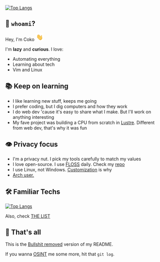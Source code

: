 [![Top Langs](https://github-readme-stats.vercel.app/api?username=coko7&show_icons=true&theme=tokyonight)](https://github.com/anuraghazra/github-readme-stats)

## 🐘 `whoami`?
Hey, I'm Coko <img src="./images/hi.gif" width="25" />

I'm **lazy** and **curious**. I love:
- Automating everything
- Learning about tech
- Vim and Linux

## 📚 Keep on learning
- I like learning new stuff, keeps me going
- I prefer coding, but I dig computers and how they work
- I do web dev 'cause it's easy to share what I make. But I'll work on anything interesting
- My fave project was building a CPU from scratch in [Lustre](https://wikipedia.org/wiki/Lustre_(programming_language)). Different from web dev, that's why it was fun

## 👁️ Privacy focus
- I'm a privacy nut. I pick my tools carefully to match my values
- I love open-source. I use [FLOSS](https://wikipedia.org/wiki/Free_and_open-source_software) daily. Check my [repo](https://github.com/Coko7/my-floss)
- I use Linux, not Windows. [Customization](https://github.com/Coko7/.dotfiles) is why
- [Arch user.](https://www.urbandictionary.com/define.php?term=i%20use%20arch%20btw)

## 🛠️ Familiar Techs

[![Top Langs](https://github-readme-stats.vercel.app/api/top-langs?username=coko7&layout=donut&theme=tokyonight)](https://github.com/anuraghazra/github-readme-stats)

Also, check [THE LIST](./FAMILIAR_TECHS.md)

## 🏁 That's all

This is the [Bullshit removed](https://www.bullshitremover.com/) version of my README.

If you wanna [OSINT](https://wikipedia.org/wiki/Open-source_intelligence) me some more, hit that `git log`.
